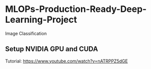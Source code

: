 # MLOPs-Production-Ready-Deep-Learning-Project
Image Classification

## Setup NVIDIA GPU and CUDA
Tutorial: https://www.youtube.com/watch?v=nATRPPZ5dGE

